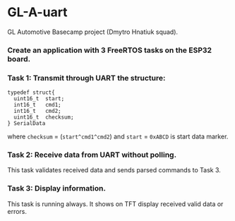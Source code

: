 # GL-A-uart
GL Automotive Basecamp project (Dmytro Hnatiuk squad).
 
### Create an application with 3 FreeRTOS tasks on the ESP32 board.

### Task 1: Transmit through UART the structure:  

```
typedef struct{
  uint16_t  start;
  int16_t   cmd1;
  int16_t   cmd2;
  uint16_t  checksum;  
} SerialData 
```

where
`checksum` = (`start^cmd1^cmd2`) and
`start` =  `0xABCD` is start data marker. 

### Task 2: Receive data from UART without polling.
This task validates received data and sends parsed commands to Task 3.

### Task 3: Display information. 
This task is running always. It shows on TFT display received valid data or errors.

